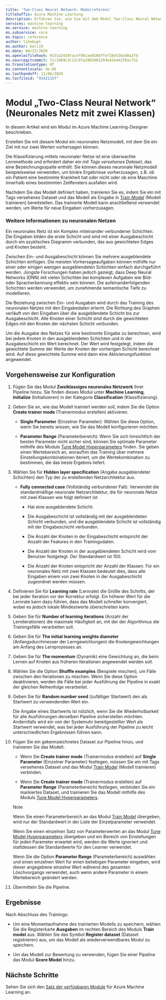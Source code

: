 ```yaml
---
title: 'Two-Class Neural Network: Modulreferenz'
titleSuffix: Azure Machine Learning
description: Erfahren Sie, wie Sie mit dem Modul Two-Class Neural Network in Azure Machine Learning einen binären Klassifizierer erstellen.
services: machine-learning
ms.service: machine-learning
ms.subservice: core
ms.topic: reference
author: likebupt
ms.author: keli19
ms.date: 04/22/2020
ms.openlocfilehash: 9131a2439facef00cae818bffef38e536a40a2fd
ms.sourcegitcommit: 7cc10b9c3c12c97a2903d01293e42e442f8ac751
ms.translationtype: HT
ms.contentlocale: de-DE
ms.lasthandoff: 11/06/2020
ms.locfileid: "93421157"
---
```

# <a name="two-class-neural-network-module"></a>Modul „Two-Class Neural Network“ (Neuronales Netz mit zwei Klassen)

In diesem Artikel wird ein Modul im Azure Machine Learning-Designer beschrieben.

Erstellen Sie mit diesem Modul ein neuronales Netzmodell, mit dem Sie ein Ziel mit nur zwei Werten vorhersagen können.

Die Klassifizierung mittels neuronaler Netze ist eine überwachte Lernmethode und erfordert daher ein *mit Tags versehenes Dataset*, das eine Bezeichnungsspalte enthält. Sie können dieses neuronale Netzmodell beispielsweise verwenden, um binäre Ergebnisse vorherzusagen, z.B. ob ein Patient eine bestimmte Krankheit hat oder nicht oder ob eine Maschine innerhalb eines bestimmten Zeitfensters ausfallen wird.  

Nachdem Sie das Modell definiert haben, trainieren Sie es, indem Sie ein mit Tags versehenes Dataset und das Modell als Eingabe in [Train Model](./train-model.md) (Modell trainieren) bereitstellen. Das trainierte Modell kann anschließend verwendet werden, um Werte für neue Eingaben vorherzusagen.

### <a name="more-about-neural-networks"></a>Weitere Informationen zu neuronalen Netzen

Ein neuronales Netz ist ein Komplex miteinander verbundener Schichten. Die Eingaben bilden die erste Schicht und sind mit einer Ausgabeschicht durch ein azyklisches Diagramm verbunden, das aus gewichteten Edges und Knoten besteht.

Zwischen Ein- und Ausgabeschicht können Sie mehrere ausgeblendete Schichten einfügen. Die meisten Vorhersageaufgaben können mithilfe nur einer oder einigen wenigen ausgeblendeten Schichten einfach durchgeführt werden. Jüngste Forschungen haben jedoch gezeigt, dass Deep Neural Networks (DNN) mit vielen Schichten bei komplexen Aufgaben wie Bild- oder Spracherkennung effektiv sein können. Die aufeinanderfolgenden Schichten werden verwendet, um zunehmende semantische Tiefe zu modellieren.

Die Beziehung zwischen Ein- und Ausgaben wird durch das Training des neuronalen Netzes mit den Eingabedaten erlernt. Die Richtung des Graphen verläuft von den Eingaben über die ausgeblendete Schicht bis zur Ausgabeschicht. Alle Knoten einer Schicht sind durch die gewichteten Edges mit den Knoten der nächsten Schicht verbunden.

Um die Ausgabe des Netzes für eine bestimmte Eingabe zu berechnen, wird bei jedem Knoten in den ausgeblendeten Schichten und in der Ausgabeschicht ein Wert berechnet. Der Wert wird festgelegt, indem die gewichtete Summe der Werte der Knoten der vorherigen Schicht berechnet wird. Auf diese gewichtete Summe wird dann eine Aktivierungsfunktion angewendet.
  
## <a name="how-to-configure"></a>Vorgehensweise zur Konfiguration

1.  Fügen Sie das Modul **Zweiklassiges neuronales Netzwerk** Ihrer Pipeline hinzu. Sie finden dieses Modul unter **Machine Learning**, **Initialize** (Initialisieren) in der Kategorie **Classification** (Klassifizierung).  
  
2.  Geben Sie an, wie das Modell trainiert werden soll, indem Sie die Option **Create trainer mode** (Trainermodus erstellen) aktivieren.  
  
    -   **Single Parameter** (Einzelner Parameter): Wählen Sie diese Option, wenn Sie bereits wissen, wie Sie das Modell konfigurieren möchten.

    -   **Parameter Range** (Parameterbereich): Wenn Sie sich hinsichtlich der besten Parameter nicht sicher sind, können Sie optimale Parameter mithilfe des Moduls [Tune Model Hyperparameters](tune-model-hyperparameters.md) finden. Sie geben einen Wertebereich an, woraufhin das Training über mehrere Einstellungskombinationen iteriert, um die Wertekombination zu bestimmen, die das beste Ergebnis liefert.  

3.  Wählen Sie für **Hidden layer specification** (Angabe ausgeblendeter Schichten) den Typ der zu erstellenden Netzarchitektur aus.  
  
    -   **Fully connected case** (Vollständig verbundener Fall): Verwendet die standardmäßige neuronale Netzarchitektur, die für neuronale Netze mit zwei Klassen wie folgt definiert ist:
  
        -   Hat eine ausgeblendete Schicht.
  
        -   Die Ausgabeschicht ist vollständig mit der ausgeblendeten Schicht verbunden, und die ausgeblendete Schicht ist vollständig mit der Eingabeschicht verbunden.
  
        -   Die Anzahl der Knoten in der Eingabeschicht entspricht der Anzahl der Features in den Trainingsdaten.
  
        -   Die Anzahl der Knoten in der ausgeblendeten Schicht wird vom Benutzer festgelegt. Der Standardwert ist 100.
  
        -   Die Anzahl der Knoten entspricht der Anzahl der Klassen. Für ein neuronales Netz mit zwei Klassen bedeutet dies, dass alle Eingaben einem von zwei Knoten in der Ausgabeschicht zugeordnet werden müssen.

5.  Definieren Sie für **Learning rate** (Lernrate) die Größe des Schritts, der bei jeder Iteration vor der Korrektur erfolgt. Ein höherer Wert für die Lernrate kann dazu führen, dass das Modell schneller konvergiert, wobei es jedoch lokale Mindestwerte überschreiten kann.

6.  Geben Sie für **Number of learning iterations** (Anzahl der Lerniterationen) die maximale Häufigkeit an, mit der der Algorithmus die Trainingsfälle verarbeiten soll.

7.  Geben Sie für **The initial learning weights diameter** (Anfangsdurchmesser der Lerngewichtungen) die Knotengewichtungen am Anfang des Lernprozesses an.

8.  Geben Sie für **The momentum** (Dynamik) eine Gewichtung an, die beim Lernen auf Knoten aus früheren Iterationen angewendet werden soll.  

10. Wählen Sie die Option **Shuffle examples** (Beispiele mischen), um Fälle zwischen den Iterationen zu mischen. Wenn Sie diese Option deaktivieren, werden die Fälle bei jeder Ausführung der Pipeline in exakt der gleichen Reihenfolge verarbeitet.
  
11. Geben Sie für **Random number seed** (zufälliger Startwert) den als Startwert zu verwendenden Wert ein.
  
     Die Angabe eines Startwerts ist nützlich, wenn Sie die Wiederholbarkeit für alle Ausführungen derselben Pipeline sicherstellen möchten.  Andernfalls wird ein von der Systemuhr bereitgestellter Wert als Startwert verwendet, was bei jeder Ausführung der Pipeline zu leicht unterschiedlichen Ergebnissen führen kann.
  
13. Fügen Sie ein gekennzeichnetes Dataset zur Pipeline hinzu, und trainieren Sie das Modell:

    + Wenn Sie **Create trainer mode** (Trainermodus erstellen) auf **Single Parameter** (Einzelner Parameter) festlegen, müssen Sie ein mit Tags versehenes Dataset und das Modul [Train Model](train-model.md) (Modell trainieren) verbinden.  
  
    + Wenn Sie **Create trainer mode** (Trainermodus erstellen) auf **Parameter Range** (Parameterbereich) festlegen, verbinden Sie ein markiertes Dataset, und trainieren Sie das Modell mithilfe des Moduls [Tune Model Hyperparameters](tune-model-hyperparameters.md).  
  
    > [!NOTE]
    > 
    > Wenn Sie einen Parameterbereich an das Modul [Train Model](train-model.md) übergeben, wird nur der Standardwert in der Liste der Einzelparameter verwendet.  
    > 
    > Wenn Sie einen einzelnen Satz von Parameterwerten an das Modul [Tune Model Hyperparameters](tune-model-hyperparameters.md) übergeben und ein Bereich von Einstellungen für jeden Parameter erwartet wird, werden die Werte ignoriert und stattdessen die Standardwerte für den Learner verwendet.  
    > 
    > Wenn Sie die Option **Parameter Range** (Parameterbereich) auswählen und einen einzelnen Wert für einen beliebigen Parameter eingeben, wird dieser angegebene einzelne Wert während des gesamten Löschvorgangs verwendet, auch wenn andere Parameter in einem Wertebereich geändert werden.  
  
14. Übermitteln Sie die Pipeline.

## <a name="results"></a>Ergebnisse

Nach Abschluss des Trainings:

+ Um eine Momentaufnahme des trainierten Modells zu speichern, wählen Sie die Registerkarte **Ausgaben** im rechten Bereich des Moduls **Train model** aus. Wählen Sie das Symbol **Register dataset** (Dataset registrieren) aus, um das Modell als wiederverwendbares Modul zu speichern.

+ Um das Modell zur Bewertung zu verwenden, fügen Sie einer Pipeline das Modul **Score Model** hinzu.


## <a name="next-steps"></a>Nächste Schritte

Sehen Sie sich den [Satz der verfügbaren Module](module-reference.md) für Azure Machine Learning an. 
